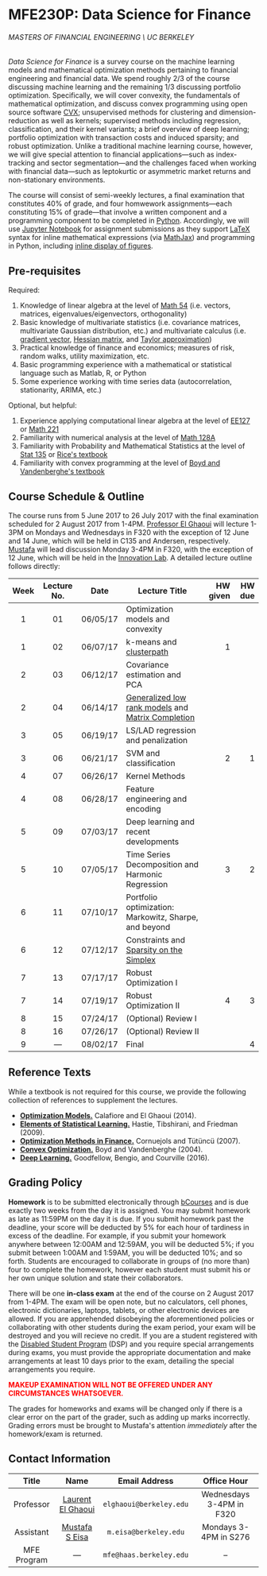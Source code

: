 # MFE230P: Data Science for Finance
###### MASTERS OF FINANCIAL ENGINEERING \ UC BERKELEY

_Data Science for Finance_ is a survey course on the machine learning models and mathematical optimization methods pertaining to financial engineering and financial data. We spend roughly 2/3 of the course discussing machine learning and the remaining 1/3 discussing portfolio optimization. Specifically, we will cover convexity, the fundamentals of mathematical optimization, and discuss convex programming using open source software [CVX](http://cvxpy.org); unsupervised methods for clustering and dimension-reduction as well as kernels; supervised methods including regression, classification, and their kernel variants; a brief overview of deep learning; portfolio optimization with transaction costs and induced sparsity; and robust optimization. Unlike a traditional machine learning course, however, we will give special attention to financial applications—such as index-tracking and sector segmentation—and the challenges faced when working with financial data—such as leptokurtic or asymmetric market returns and non-stationary environments.

The course will consist of semi-weekly lectures, a final examination that constitutes 40% of grade, and four homwework assignments—each constituting 15% of grade—that involve a written component and a programming component to be completed in [Python](https://www.python.org). Accordingly, we will use [Jupyter Notebook](http://jupyter.org) for assignment submissions as they support [LaTeX](https://www.latex-project.org) syntax for inline mathematical expressions (via [MathJax](https://www.mathjax.org)) and programming in Python, including [inline display of figures](http://jupyter-notebook.readthedocs.io/en/latest/notebook.html#plotting).

## Pre-requisites

Required:

1. Knowledge of linear algebra at the level of [Math 54](https://math.berkeley.edu/courses/choosing/lowerdivcourses/math54) (i.e. vectors, matrices, eigenvalues/eigenvectors, orthogonality)
2. Basic knowledge of multivariate statistics (i.e. covariance matrices, multivariate Gaussian distribution, etc.) and multivariate calculus (i.e. [gradient vector](https://en.wikipedia.org/wiki/Gradient#Gradient_as_a_derivative), [Hessian matrix](https://en.wikipedia.org/wiki/Hessian_matrix), and [Taylor approximation](https://en.wikipedia.org/wiki/Taylor_series))
3. Practical knowledge of finance and economics; measures of risk, random walks, utility maximization, etc.
4. Basic programming experience with a mathematical or statistical language such as Matlab, R, or Python
5. Some experience working with time series data (autocorrelation, stationarity, ARIMA, etc.)

Optional, but helpful:

1. Experience applying computational linear algebra at the level of [EE127](https://people.eecs.berkeley.edu/~elghaoui/Teaching/EE127/) or [Math 221](https://people.eecs.berkeley.edu/~demmel/ma221_Spr16/)
2. Familiarity with numerical analysis at the level of [Math 128A](http://persson.berkeley.edu/128A/)
3. Familiarity with Probability and Mathematical Statistics at the level of [Stat 135](http://www.stat.berkeley.edu/~rice/Stat135/) or [Rice's textbook](https://www.amazon.com/Mathematical-Statistics-Analysis-Available-Enhanced/dp/0534399428)
4. Familiarity with convex programming at the level of [Boyd and Vandenberghe's textbook](http://stanford.edu/~boyd/cvxbook/)

## Course Schedule & Outline

The course runs from 5 June 2017 to 26 July 2017 with the final examination scheduled for 2 August 2017 from 1-4PM. [Professor El Ghaoui](http://www.eecs.berkeley.edu/~elghaoui/) will lecture 1-3PM on Mondays and Wednesdays in F320 with the exception of 12 June and 14 June, which will be held in C135 and Andersen, respectively. [Mustafa](https://mustafaseisa.com) will lead discussion Monday 3-4PM in F320, with the exception of 12 June, which will be held in the [Innovation Lab](https://haas.berkeley.edu/haas/innovation.html). A detailed lecture outline follows directly:

Week | 	Lecture No. | Date | Lecture Title | HW given |	HW due
:---: | :---: | :---: | --- | ---: |	---:
1 | 01 | 06/05/17 | Optimization models and convexity | |	
1 |	02 | 06/07/17 | k-means and [clusterpath](https://www.di.ens.fr/~fbach/419_icmlpaper.pdf) | 1 |
2 |	03 | 06/12/17 | Covariance estimation and PCA | |
2 |	04 | 06/14/17 | [Generalized low rank models](https://arxiv.org/abs/1410.0342) and [Matrix Completion](https://statweb.stanford.edu/~candes/papers/MatrixCompletion.pdf) | |
3 |	05 | 06/19/17 | LS/LAD regression and penalization | |
3 |	06 | 06/21/17 | SVM and classification | 2 | 1
4 |	07 | 06/26/17 | Kernel Methods | |
4 |	08 | 06/28/17 | Feature engineering and encoding | |
5 |	09 | 07/03/17 | Deep learning and recent developments | |
5 |10 | 07/05/17 | Time Series Decomposition and Harmonic Regression | 3 | 2
6 |	11 | 07/10/17 |	Portfolio optimization: Markowitz, Sharpe, and beyond | |
6 | 12 | 07/12/17 |	Constraints and [Sparsity on the Simplex](https://people.eecs.berkeley.edu/~elghaoui/Pubs/pilanciNips12.pdf) | |
7 |	13 | 07/17/17 | Robust Optimization I | |
7 | 14 | 07/19/17 | Robust Optimization II | 4	| 3
8 | 15 | 07/24/17 | (Optional) Review I | |
8 |  16 | 07/26/17 | (Optional) Review II |  | 
9 | — | 08/02/17 | Final | | 4

## Reference Texts

While a textbook is not required for this course, we provide the following collection of references to supplement the lectures.

* [**Optimization Models.**](http://www.cambridge.org/us/academic/subjects/engineering/control-systems-and-optimization/optimization-models?format=HB&isbn=9781107050877#M70W2lvoAjMyDmly.97) Calafiore and El Ghaoui (2014).
* [**Elements of Statistical Learning.**](https://statweb.stanford.edu/~tibs/ElemStatLearn/) Hastie, Tibshirani, and Friedman (2009).
* [**Optimization Methods in Finance.**](https://www.researchgate.net/publication/227390397_Optimization_Methods_in_Finance) Cornuejols and Tütüncü (2007).
* [**Convex Optimization.**](http://stanford.edu/~boyd/cvxbook/) Boyd and Vandenberghe (2004).
* [**Deep Learning.**](http://www.deeplearningbook.org) Goodfellow, Bengio, and Courville (2016).

## Grading Policy

**Homework** is to be submitted electronically through [bCourses](https://bcourses.berkeley.edu) and is due exactly two weeks from the day it is assigned. You may submit homework as late as 11:59PM on the day it is due. If you submit homework past the deadline, your score will be deducted by 5% for each hour of tardiness in excess of the deadline. For example, if you submit your homework anywhere between 12:00AM and 12:59AM, you will be deducted 5%; if you submit between 1:00AM and 1:59AM, you will be deducted 10%; and so forth. Students are encouraged to collaborate in groups of (no more than) four to complete the homework, however each student must submit his or her own unique solution and state their collaborators.

There will be one **in-class exam** at the end of the course on 2 August 2017 from 1-4PM. The exam will be open note, but no calculators, cell phones, electronic dictionaries, laptops, tablets, or other electronic devices are allowed. If you are apprehended disobeying the aforementioned policies or collaborating with other students during the exam period, your exam will be destroyed and you will recieve no credit. If you are a student registered with the [Disabled Student Program](http://dsp.berkeley.edu) (DSP) and you require special arrangements during exams, you must provide the appropriate documentation and make arrangements at least 10 days prior to the exam, detailing the special arrangements you require.

<span style="color:red">**MAKEUP EXAMINATION WILL NOT BE OFFERED UNDER ANY CIRCUMSTANCES WHATSOEVER.**</span>

The grades for homeworks and exams will be changed only if there is a clear error on the part of the grader, such as adding up marks incorrectly. Grading errors must be brought to Mustafa's attention _immediately_ after the homework/exam is returned.

## Contact Information

Title | Name | Email Address | Office Hour
:---: | :---: | :---: | :---:
Professor | [Laurent El Ghaoui](http://www.eecs.berkeley.edu/~elghaoui/) | `elghaoui@berkeley.edu` | Wednesdays 3-4PM in F320
Assistant | [Mustafa S Eisa](http://mustafaseisa.com/) | `m.eisa@berkeley.edu` | Mondays 3-4PM in S276
MFE Program | — | `mfe@haas.berkeley.edu` | –